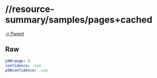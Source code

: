
# //resource-summary/samples/pages+cached

[→ Parent](../..)


## Raw


```yaml
p90range: 0
confidence: .nan
p90confidence: .nan

```

